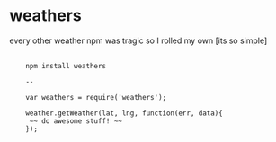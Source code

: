 <h1> weathers </h1>
<p> every other weather npm was tragic so I rolled my own [its so simple]</p>

<pre>
  <code>
    npm install weathers

    --

    var weathers = require('weathers');

    weather.getWeather(lat, lng, function(err, data){
     ~~ do awesome stuff! ~~
    });
  </code>
</pre>